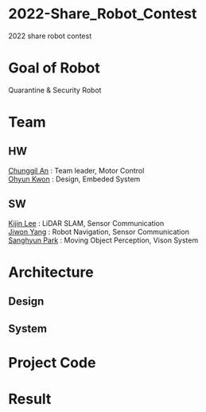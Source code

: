 # 2022-Share_Robot_Contest
2022 share robot contest  

# Goal of Robot
Quarantine & Security Robot

# Team
## HW
[Chunggil An](https://github.com/chunggilan) : Team leader, Motor Control  
[Ohyun Kwon](https://github.com/OhyunKwon99) : Design, Embeded System
## SW
[Kijin Lee](https://github.com/Daidalos99) : LiDAR SLAM, Sensor Communication  
[Jiwon Yang](https://github.com/ynji1) : Robot Navigation, Sensor Communication  
[Sanghyun Park](https://github.com/SanghyunPark01) : Moving Object Perception, Vison System  

# Architecture
## Design

## System

# Project Code

# Result
